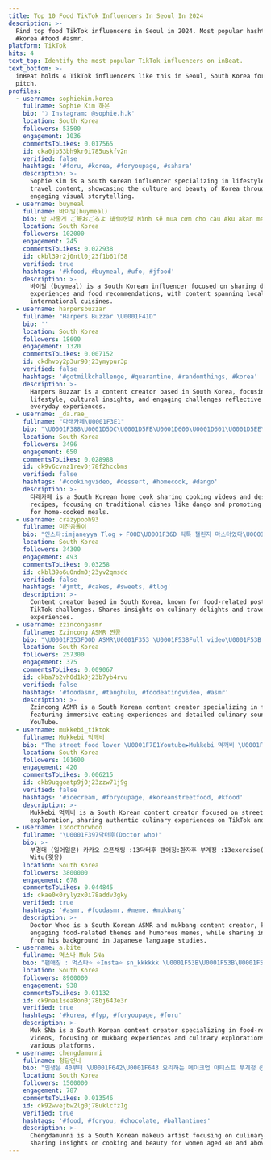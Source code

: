 ```yaml
---
title: Top 10 Food TikTok Influencers In Seoul In 2024
description: >-
  Find top food TikTok influencers in Seoul in 2024. Most popular hashtags: #fyp
  #korea #food #asmr.
platform: TikTok
hits: 4
text_top: Identify the most popular TikTok influencers on inBeat.
text_bottom: >-
  inBeat holds 4 TikTok influencers like this in Seoul, South Korea for you to
  pitch.
profiles:
  - username: sophiekim.korea
    fullname: Sophie Kim 하은
    bio: '☽ Instagram: @sophie.h.k'
    location: South Korea
    followers: 53500
    engagement: 1036
    commentsToLikes: 0.017565
    id: cka0jb53bh9kr0i785uskfv2n
    verified: false
    hashtags: '#foru, #korea, #foryoupage, #sahara'
    description: >-
      Sophie Kim is a South Korean influencer specializing in lifestyle and
      travel content, showcasing the culture and beauty of Korea through her
      engaging visual storytelling.
  - username: buymeal
    fullname: 바이밀(buymeal)
    bio: 밥 사줄게 ご飯おごるよ 请你吃饭 Mình sẽ mua cơm cho cậu Aku akan mentraktirmu makan
    location: South Korea
    followers: 102000
    engagement: 245
    commentsToLikes: 0.022938
    id: ckbl39r2j0ntl0j23f1b61f58
    verified: true
    hashtags: '#kfood, #buymeal, #ufo, #jfood'
    description: >-
      바이밀 (buymeal) is a South Korean influencer focused on sharing dining
      experiences and food recommendations, with content spanning local and
      international cuisines.
  - username: harpersbuzzar
    fullname: "Harpers Buzzar \U0001F41D"
    bio: ''
    location: South Korea
    followers: 18600
    engagement: 1320
    commentsToLikes: 0.007152
    id: ckdhvoy2p3ur90j23ymypur3p
    verified: false
    hashtags: '#gotmilkchallenge, #quarantine, #randomthings, #korea'
    description: >-
      Harpers Buzzar is a content creator based in South Korea, focusing on
      lifestyle, cultural insights, and engaging challenges reflective of
      everyday experiences.
  - username: _da.rae_
    fullname: "다래카페\U0001F3E1"
    bio: "\U0001F388\U0001D5DC\U0001D5FB\U0001D600\U0001D601\U0001D5EE\U0001D5F4\U0001D5FF\U0001D5EE\U0001D5FA : _\U0001D5F1\U0001D5EE.\U0001D5FF\U0001D5EE\U0001D5F2_ \U0001F449\U0001F3FB 인스타그램도 놀러오세용 follow me Instagram \U0001F497"
    location: South Korea
    followers: 3496
    engagement: 650
    commentsToLikes: 0.028988
    id: ck9v6cvnz1rev0j78f2hccbms
    verified: false
    hashtags: '#cookingvideo, #dessert, #homecook, #dango'
    description: >-
      다래카페 is a South Korean home cook sharing cooking videos and dessert
      recipes, focusing on traditional dishes like dango and promoting a love
      for home-cooked meals.
  - username: crazypooh93
    fullname: 미친곰돌이
    bio: "인스타:imjaneyya Tlog ✈️ FOOD\U0001F36D 틱톡 챌린지 마스터였다\U0001F60E퇴사"
    location: South Korea
    followers: 34300
    engagement: 493
    commentsToLikes: 0.03258
    id: ckbl39o6u0ndm0j23yv2qmsdc
    verified: false
    hashtags: '#jmtt, #cakes, #sweets, #tlog'
    description: >-
      Content creator based in South Korea, known for food-related posts and
      TikTok challenges. Shares insights on culinary delights and travel
      experiences.
  - username: zzincongasmr
    fullname: Zzincong ASMR 찐콩
    bio: "\U0001F353FOOD ASMR\U0001F353 \U0001F53BFull video\U0001F53B YOUTUBE▶️http://www.youtube.com/c/ZzincongASMR"
    location: South Korea
    followers: 257300
    engagement: 375
    commentsToLikes: 0.009067
    id: ckba7b2vh0d1k0j23b7yb4rvu
    verified: false
    hashtags: '#foodasmr, #tanghulu, #foodeatingvideo, #asmr'
    description: >-
      Zzincong ASMR is a South Korean content creator specializing in food ASMR,
      featuring immersive eating experiences and detailed culinary sounds on
      YouTube.
  - username: mukkebi_tiktok
    fullname: Mukkebi 먹깨비
    bio: "The street food lover \U0001F7E1Youtube▶️Mukkebi 먹깨비 \U0001F7E1Instagram▶️mukkebi_insta"
    location: South Korea
    followers: 101600
    engagement: 420
    commentsToLikes: 0.006215
    id: ckb9uqgoatp9j0j23zzw71j9g
    verified: false
    hashtags: '#icecream, #foryoupage, #koreanstreetfood, #kfood'
    description: >-
      Mukkebi 먹깨비 is a South Korean content creator focused on street food
      exploration, sharing authentic culinary experiences on TikTok and YouTube.
  - username: 13doctorwhoo
    fullname: "\U0001F397닥터후(Doctor who)"
    bio: >-
      부경대 (일어일문) 카카오 오픈채팅 :13닥터후 팬애칭:환자후 부계정 :13exercise(운동후) MCN(소속사) :
      Witu(윗유)
    location: South Korea
    followers: 3800000
    engagement: 678
    commentsToLikes: 0.044845
    id: ckae0x0rylyzx0i78addv3gky
    verified: true
    hashtags: '#asmr, #foodasmr, #meme, #mukbang'
    description: >-
      Doctor Whoo is a South Korean ASMR and mukbang content creator, known for
      engaging food-related themes and humorous memes, while sharing insights
      from his background in Japanese language studies.
  - username: a.bite
    fullname: 먹스나 Muk SNa
    bio: "팬애칭 : 먹스타⭐️ ⭐️Insta⭐️ sn_kkkkkk \U0001F53B\U0001F53B\U0001F53BYouTube\U0001F53B\U0001F53B\U0001F53B"
    location: South Korea
    followers: 8900000
    engagement: 938
    commentsToLikes: 0.01132
    id: ck9nai1sea8on0j78bj643e3r
    verified: true
    hashtags: '#korea, #fyp, #foryoupage, #foru'
    description: >-
      Muk SNa is a South Korean content creator specializing in food-related
      videos, focusing on mukbang experiences and culinary explorations across
      various platforms.
  - username: chengdamunni
    fullname: 청담언니
    bio: "인생은 40부터 \U0001F642\U0001F643 요리하는 메이크업 아티스트 부계정 @화장하는청담언니 \U0001F4E9 marketing1@treasurehunter.co.kr"
    location: South Korea
    followers: 1500000
    engagement: 787
    commentsToLikes: 0.013546
    id: ck92wvejbw2lg0j78uklcfz1g
    verified: true
    hashtags: '#food, #foryou, #chocolate, #ballantines'
    description: >-
      Chengdamunni is a South Korean makeup artist focusing on culinary content,
      sharing insights on cooking and beauty for women aged 40 and above.
---
```


